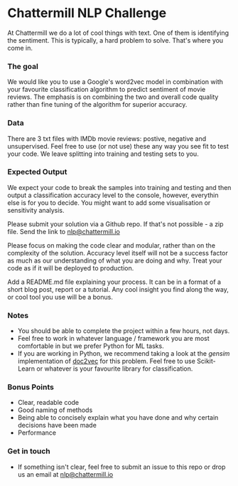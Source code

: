 # Chattermill NLP Challenge
At Chattermill we do a lot of cool things with text. One of them is identifying the sentiment. This is typically, a hard problem to solve. That's where you come in.

### The goal
We would like you to use a Google's word2vec model in combination with your favourite classification algorithm to predict sentiment of movie reviews. The emphasis is on combining the two and overall code quality rather than fine tuning of the algorithm for superior accuracy.

### Data
There are 3 txt files with IMDb movie reviews: postive, negative and unsupervised. Feel free to use (or not use) these any way you see fit to test your code. We leave splitting into training and testing sets to you.

### Expected Output
We expect your code to break the samples into training and testing and then output a classification accuracy level to the console, however, everythin else is for you to decide. You might want to add some visualisation or sensitivity analysis.

Please submit your solution via a Github repo. If that's not possible - a zip file. Send the link to nlp@chattermill.io

Please focus on making the code clear and modular, rather than on the complexity of the solution. Accuracy level itself will not be a success factor as much as our understanding of what you are doing and why. Treat your code as if it will be deployed to production.

Add a README.md file explaining your process. It can be in a format of a short blog post, report or a tutorial. Any cool insight you find along the way, or cool tool you use will be a bonus.

### Notes
* You should be able to complete the project within a few hours, not days.
* Feel free to work in whatever language / framework you are most comfortable in but we prefer Python for ML tasks.
* If you are working in Python, we recommend taking a look at the *gensim* implementation of [doc2vec](https://radimrehurek.com/gensim/models/doc2vec.html) for this problem. Feel free to use Scikit-Learn or whatever is your favourite library for classification.

### Bonus Points
* Clear, readable code
* Good naming of methods
* Being able to concisely explain what you have done and why certain decisions have been made
* Performance

### Get in touch
* If something isn't clear, feel free to submit an issue to this repo or drop us an email at nlp@chattermill.io
